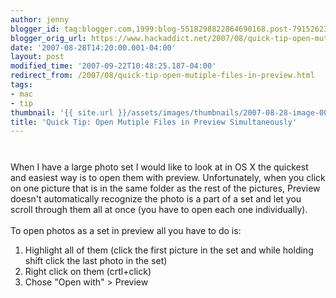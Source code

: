 ```yaml
---
author: jenny
blogger_id: tag:blogger.com,1999:blog-5518298822864690168.post-7915262359002976347
blogger_orig_url: https://www.hackaddict.net/2007/08/quick-tip-open-mutiple-files-in-preview.html
date: '2007-08-28T14:20:00.001-04:00'
layout: post
modified_time: '2007-09-22T10:48:25.187-04:00'
redirect_from: /2007/08/quick-tip-open-mutiple-files-in-preview.html
tags:
- mac
- tip
thumbnail: '{{ site.url }}/assets/images/thumbnails/2007-08-28-image-0000.jpg'
title: 'Quick Tip: Open Mutiple Files in Preview Simultaneously'
---
```


<img alt="" border="0" id="BLOGGER_PHOTO_ID_5103819263332688402" src="{{ site.url }}/assets/images/2007-08-28-image-0000.jpg" style="margin: 0px auto 10px; display: block; text-align: center; "/><br/>When I have a large photo set I would like to look at in OS X the quickest and easiest way is to open them with preview.  Unfortunately, when you click on one picture that is in the same folder as the rest of the pictures, Preview doesn't automatically recognize the photo is a part of a set and let you scroll through them all at once (you have to open each one individually).<br/><br/>To open photos as a set in preview all you have to do is:<ol><li>Highlight all of them (click the first picture in the set and while holding shift click the last photo in the set)</li><li>Right click on them (crtl+click)</li><li>Chose "Open with" &gt; Preview<br/></li></ol><img alt="" border="0" id="BLOGGER_PHOTO_ID_5103819688534450722" src="{{ site.url }}/assets/images/2007-08-28-image-0001.jpg" style="margin: 0px auto 10px; display: block; text-align: center; "/>